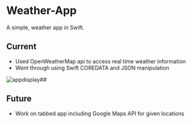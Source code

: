 # Weather-App
A simple, weather app in Swift.

## Current
* Used OpenWeatherMap api to access real time weather information
* Went through using Swift COREDATA and JSON manipulation

![appdisplay](https://user-images.githubusercontent.com/34731628/51456467-bdf84e00-1d1b-11e9-810b-baeb776ed43e.png)##

## Future
* Work on tabbed app including Google Maps API for given locations
